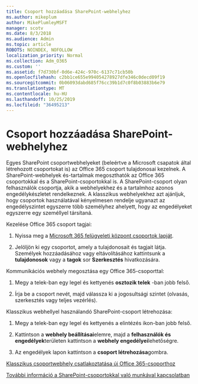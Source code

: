 ```yaml
---
title: Csoport hozzáadása SharePoint-webhelyhez
ms.author: mikeplum
author: MikePlumleyMSFT
manager: scotv
ms.date: 8/3/2018
ms.audience: Admin
ms.topic: article
ROBOTS: NOINDEX, NOFOLLOW
localization_priority: Normal
ms.collection: Adm_O365
ms.custom: ''
ms.assetid: f7d730bf-0d6e-424c-970c-6137c71cb50b
ms.openlocfilehash: c2bb1ce655e994054278927dfe346c0decd09f19
ms.sourcegitcommit: 0b06093dabd685f76cc39b1d7c0f8b03883b6e79
ms.translationtype: MT
ms.contentlocale: hu-HU
ms.lasthandoff: 10/25/2019
ms.locfileid: "36495213"
---
```

# <a name="add-a-group-to-a-sharepoint-site"></a>Csoport hozzáadása SharePoint-webhelyhez

Egyes SharePoint csoportwebhelyeket (beleértve a Microsoft csapatok által létrehozott csoportokat is) az Office 365 csoport tulajdonosai kezelnek. A SharePoint-webhelyek és-tartalmak megoszthatók az Office 365 csoportokkal és a SharePoint-csoportokkal is. A SharePoint-csoport olyan felhasználók csoportja, akik a webhelyekhez és a tartalmhoz azonos engedélykészletet rendelkeznek. A klasszikus webhelyekhez azt ajánljuk, hogy csoportok használatával kényelmesen rendelje ugyanazt az engedélyszintet egyszerre több személyhez ahelyett, hogy az engedélyeket egyszerre egy személlyel társítaná.
  
Kezelése Office 365 csoport tagjai:
  
1. Nyissa meg a [Microsoft 365 felügyeleti központ csoportok lapját](https://portal.office.com/adminportal/home#/groups).
    
2. Jelöljön ki egy csoportot, amely a tulajdonosait és tagjait látja. Személyek hozzáadásához vagy eltávolításához kattintsunk a **tulajdonosok** vagy a **tagok** sor **Szerkesztés** hivatkozására. 
    
Kommunikációs webhely megosztása egy Office 365-csoporttal:
  
1. Megy a telek-ban egy legel és kettyenés **osztozik telek** -ban jobb felső. 
    
2. Írja be a csoport nevét, majd válassza ki a jogosultsági szintet (olvasás, szerkesztés vagy teljes vezérlés).
    
Klasszikus webhellyel használandó SharePoint-csoport létrehozása:
  
1. Megy a telek-ban egy legel és kettyenés a elintézés ikon-ban jobb felső.
    
2. Kattintson a **webhely beállításai**elemre, majd a **felhasználók és engedélyek**területen kattintson a **webhely engedélyei**lehetőségre.
    
3. Az engedélyek lapon kattintson a **csoport létrehozása**gombra.
    
[Klasszikus csoportwebhely csatlakoztatása új Office 365-csoporthoz](https://go.microsoft.com/fwlink/?linkid=2008654)
  
[További információ a SharePoint-csoportokkal való munkával kapcsolatban](https://go.microsoft.com/fwlink/?linkid=874658)
  

